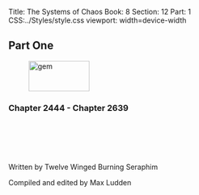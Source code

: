 Title: The Systems of Chaos
Book: 8
Section: 12
Part: 1
CSS:../Styles/style.css
viewport: width=device-width
  
  ## Part One

<figure>
<img src="../Images/gem.gif" alt="gem" id="gem" width="120" height="60" />
</figure>
  
### Chapter 2444 - Chapter 2639
<br>
<br>
<br>
<br>
  
<p class="title">Written by Twelve Winged Burning Seraphim</p>
<p class="title">Compiled and edited by Max Ludden</p>
